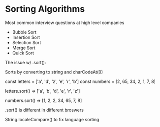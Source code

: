 # Sorting Algorithms

Most common interview questions at high level companies

- Bubble Sort
- Insertion Sort
- Selection Sort
- Merge Sort
- Quick Sort

The issue w/ .sort():

Sorts by converting to string and charCodeAt(0)

const letters = ['a', 'd', 'z', 'e', 'r', 'b']
const numbers = [2, 65, 34, 2, 1, 7, 8]

letters.sort() => ['a', 'b', 'd', 'e', 'r', 'z']

numbers.sort() => [1, 2, 2, 34, 65, 7, 8]

.sort() is different in different broswers

String.localeCompare() to fix language sorting
